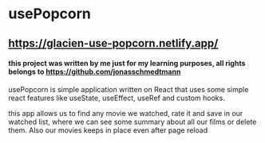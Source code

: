 # usePopcorn

## https://glacien-use-popcorn.netlify.app/

#### this project was written by me just for my learning purposes, all rights belongs to https://github.com/jonasschmedtmann

usePopcorn is simple application written on React that uses some simple react features like useState, useEffect, useRef and custom hooks.

this app allows us to find any movie we watched, rate it and save in our watched list, where we can see some summary about all our films or delete them. Also our movies keeps in place even after page reload
